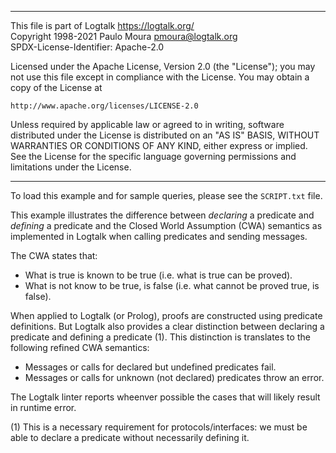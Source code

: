 ________________________________________________________________________

This file is part of Logtalk <https://logtalk.org/>  
Copyright 1998-2021 Paulo Moura <pmoura@logtalk.org>  
SPDX-License-Identifier: Apache-2.0

Licensed under the Apache License, Version 2.0 (the "License");
you may not use this file except in compliance with the License.
You may obtain a copy of the License at

    http://www.apache.org/licenses/LICENSE-2.0

Unless required by applicable law or agreed to in writing, software
distributed under the License is distributed on an "AS IS" BASIS,
WITHOUT WARRANTIES OR CONDITIONS OF ANY KIND, either express or implied.
See the License for the specific language governing permissions and
limitations under the License.
________________________________________________________________________


To load this example and for sample queries, please see the `SCRIPT.txt`
file.

This example illustrates the difference between *declaring* a predicate and
*defining* a predicate and the Closed World Assumption (CWA) semantics as
implemented in Logtalk when calling predicates and sending messages.

The CWA states that:

- What is true is known to be true (i.e. what is true can be proved).
- What is not know to be true, is false (i.e. what cannot be proved true,
is false).

When applied to Logtalk (or Prolog), proofs are constructed using predicate
definitions. But Logtalk also provides a clear distinction between declaring
a predicate and defining a predicate (1). This distinction is translates to
the following refined CWA semantics:

- Messages or calls for declared but undefined predicates fail.
- Messages or calls for unknown (not declared) predicates throw an error.

The Logtalk linter reports wheenver possible the cases that will likely
result in runtime error.

(1) This is a necessary requirement for protocols/interfaces: we must be
able to declare a predicate without necessarily defining it.
